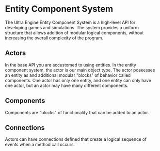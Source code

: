 # Entity Component System #
The Ultra Engine Entity Component System is a high-level API for developing games and simulations. The system provides a uniform structure that allows addition of modular logical components, without increasing the overall complexity of the program.

## Actors ##
In the base API you are accustomed to using entities. In the entity component system, the actor is our main object type. The actor poseesses an entity as and additional modular "blocks" of behavior called components. One actor has only one entity, and one entity can only have one actor, but an actor may have many different components.

## Components ##
Components are "blocks" of functionality that can be added to an actor.

## Connections ##
Actors can have connections defined that create a logical sequence of events when a method call occurs.
